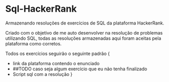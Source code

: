# Sql-HackerRank

Armazenando resoluções de exercícios de SQL da plataforma HackerRank.

Criado com o objetivo de me auto desenvolver na resolução de problemas utilizando SQL, todas as resoluções armazenadas aqui foram aceitas pela plataforma como corretos.

Todos os exercícios seguirão o seguinte padrão 
{
  - link da plataforma contendo o enunciado
  - ##TODO caso seja algum exercício que eu não tenha finalizado
  - Script sql com a resolução
}

